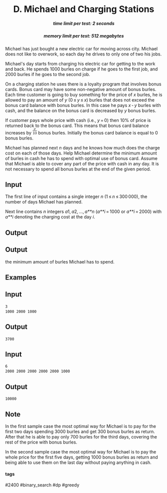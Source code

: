<h1 style='text-align: center;'> D. Michael and Charging Stations</h1>

<h5 style='text-align: center;'>time limit per test: 2 seconds</h5>
<h5 style='text-align: center;'>memory limit per test: 512 megabytes</h5>

Michael has just bought a new electric car for moving across city. Michael does not like to overwork, so each day he drives to only one of two his jobs.

Michael's day starts from charging his electric car for getting to the work and back. He spends 1000 burles on charge if he goes to the first job, and 2000 burles if he goes to the second job.

On a charging station he uses there is a loyalty program that involves bonus cards. Bonus card may have some non-negative amount of bonus burles. Each time customer is going to buy something for the price of *x* burles, he is allowed to pay an amount of *y* (0 ≤ *y* ≤ *x*) burles that does not exceed the bonus card balance with bonus burles. In this case he pays *x* - *y* burles with cash, and the balance on the bonus card is decreased by *y* bonus burles. 

If customer pays whole price with cash (i.e., *y* = 0) then 10% of price is returned back to the bonus card. This means that bonus card balance increases by ![](images/eb16c378f5a5e33f1d0910e36532bb6a46bc4db8.png) bonus burles. Initially the bonus card balance is equal to 0 bonus burles.

Michael has planned next *n* days and he knows how much does the charge cost on each of those days. Help Michael determine the minimum amount of burles in cash he has to spend with optimal use of bonus card. Assume that Michael is able to cover any part of the price with cash in any day. It is not necessary to spend all bonus burles at the end of the given period.

## Input

The first line of input contains a single integer *n* (1 ≤ *n* ≤ 300 000), the number of days Michael has planned.

Next line contains *n* integers *a*1, *a*2, ..., *a**n* (*a**i* = 1000 or *a**i* = 2000) with *a**i* denoting the charging cost at the day *i*.

## Output

## Output

 the minimum amount of burles Michael has to spend.

## Examples

## Input


```
3  
1000 2000 1000  

```
## Output


```
3700  

```
## Input


```
6  
2000 2000 2000 2000 2000 1000  

```
## Output


```
10000  

```
## Note

In the first sample case the most optimal way for Michael is to pay for the first two days spending 3000 burles and get 300 bonus burles as return. After that he is able to pay only 700 burles for the third days, covering the rest of the price with bonus burles.

In the second sample case the most optimal way for Michael is to pay the whole price for the first five days, getting 1000 bonus burles as return and being able to use them on the last day without paying anything in cash.



#### tags 

#2400 #binary_search #dp #greedy 